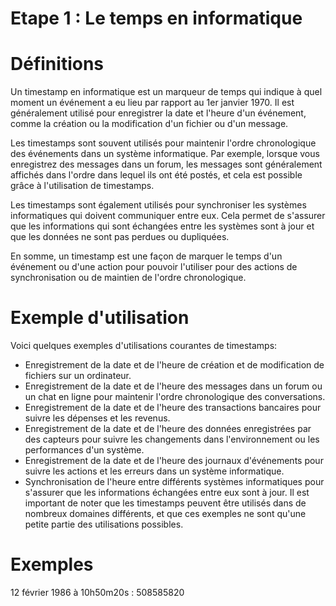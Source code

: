 # Etape 1 : Le temps en informatique

# Définitions

Un timestamp en informatique est un marqueur de temps qui indique à quel moment un événement a eu lieu par rapport au 1er janvier 1970. Il est généralement utilisé pour enregistrer la date et l'heure d'un événement, comme la création ou la modification d'un fichier ou d'un message.

Les timestamps sont souvent utilisés pour maintenir l'ordre chronologique des événements dans un système informatique. Par exemple, lorsque vous enregistrez des messages dans un forum, les messages sont généralement affichés dans l'ordre dans lequel ils ont été postés, et cela est possible grâce à l'utilisation de timestamps.

Les timestamps sont également utilisés pour synchroniser les systèmes informatiques qui doivent communiquer entre eux. Cela permet de s'assurer que les informations qui sont échangées entre les systèmes sont à jour et que les données ne sont pas perdues ou dupliquées.

En somme, un timestamp est une façon de marquer le temps d'un événement ou d'une action pour pouvoir l'utiliser pour des actions de synchronisation ou de maintien de l'ordre chronologique.

# Exemple d'utilisation

Voici quelques exemples d'utilisations courantes de timestamps:

* Enregistrement de la date et de l'heure de création et de modification de fichiers sur un ordinateur.
* Enregistrement de la date et de l'heure des messages dans un forum ou un chat en ligne pour maintenir l'ordre chronologique des conversations.
* Enregistrement de la date et de l'heure des transactions bancaires pour suivre les dépenses et les revenus.
* Enregistrement de la date et de l'heure des données enregistrées par des capteurs pour suivre les changements dans l'environnement ou les performances d'un système.
* Enregistrement de la date et de l'heure des journaux d'événements pour suivre les actions et les erreurs dans un système informatique.
* Synchronisation de l'heure entre différents systèmes informatiques pour s'assurer que les informations échangées entre eux sont à jour.
Il est important de noter que les timestamps peuvent être utilisés dans de nombreux domaines différents, et que ces exemples ne sont qu'une petite partie des utilisations possibles.

# Exemples

12 février 1986 à 10h50m20s : 508585820